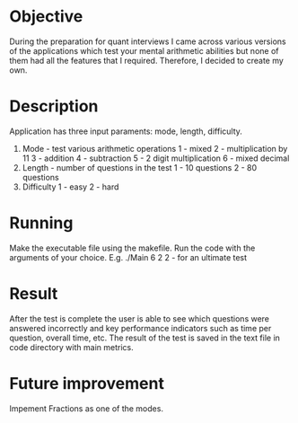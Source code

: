 # Objective
During the preparation for quant interviews I came across various versions of the applications which test your mental arithmetic abilities but none of them had all the features that I required. Therefore, I decided to create my own.

# Description
Application has three input paraments: mode, length, difficulty.
1. Mode - test various arithmetic operations
  1 - mixed
  2 - multiplication by 11 
  3 - addition
  4 - subtraction
  5 - 2 digit multiplication
  6 - mixed decimal
2. Length - number of questions in the test
  1 - 10 questions
  2 - 80 questions
3. Difficulty
  1 - easy
  2 - hard

# Running 
Make the executable file using the makefile. Run the code with the arguments of your choice.
E.g. ./Main 6 2 2 - for an ultimate test

# Result
After the test is complete the user is able to see which questions were answered incorrectly and key performance indicators such as time per question, overall time, etc. The result of the test is saved in the text file in code directory with main metrics.

# Future improvement
Impement Fractions as one of the modes.
